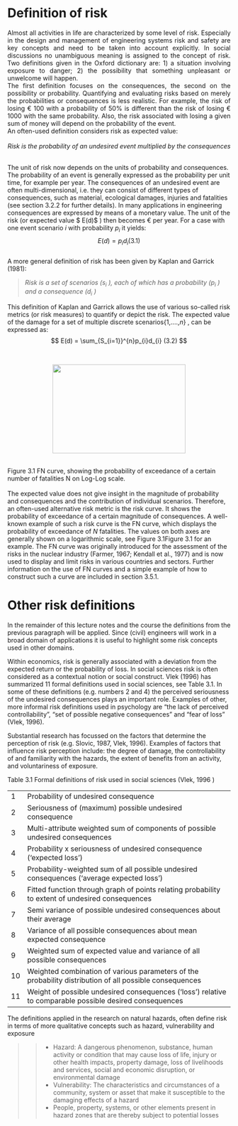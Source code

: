 # Definition of risk

<div style="text-align: justify">Almost all activities in life are characterized by some level of risk. Especially in the design and management of engineering systems risk and safety are key concepts and need to be taken into account explicitly. In social discussions no unambiguous meaning is assigned to the concept of risk. Two definitions given in the Oxford dictionary are: 1) a situation involving exposure to danger; 2) the possibility that something unpleasant or unwelcome will happen.</div>
<div style="text-align: justify">The first definition focuses on the consequences, the second on the possibility or probability. Quantifying and evaluating risks based on merely the probabilities or consequences is less realistic. For example, the risk of losing € 100 with a probability of 50% is different than the risk of losing € 1000 with the same probability. Also, the risk associated with losing a given sum of money will depend on the probability of the event.</div>
An often-used definition considers risk as expected value:<br>
<br>
<div style="text-align: center"><em> Risk is the probability of an undesired event multiplied by the consequences</em></div>
<br>

The unit of risk now depends on the units of probability and consequences. The probability of an event is generally expressed as the probability per unit time, for example per year. The consequences of an undesired event are often multi-dimensional, i.e. they can consist of different types of consequences, such as material, ecological damages, injuries and fatalities (see section 3.2.2 for further details). In many applications in engineering consequences are expressed by means of a monetary value. The unit of the risk (or expected value $
 E(d)$ ) then becomes € per year. For a case with one event scenario <em>i</em>  with probability <em>$p_{i}$ </em> it yields:
 $$
 E(d) = p_{i}d_{i}                                         (3.1) 
 $$										
A more general definition of risk has been given by Kaplan and Garrick (1981):
><em>Risk is a set of scenarios (<em>$s_{i}$ </em> ), each of which has a probability (<em>$p_{i}$ </em> ) and a consequence (<em>$d_{i}$ </em>)</em><br>

This definition of Kaplan and Garrick allows the use of various so-called risk metrics (or risk measures) to quantify or depict the risk. The expected value of the damage for a set of multiple discrete scenarios{1,....,<em>n</em>} , can be expressed as:
  	$$
	E(d) = \sum_{S_{i=1}}^{n}p_{i}d_{i}								(3.2)
    $$

 <br> 
   <figure>
<center><img src="1.png" style="width: 300px; height: 200px;"/></figure><br>Figure 3.1 FN curve, showing the probability of exceedance of a certain number of fatalities N on Log-Log scale.</center>
<figcaption align = "center"></figcaption>                               
<br>       
The expected value does not give insight in the magnitude of probability and consequences and the contribution of individual scenarios. Therefore, an often-used alternative risk metric is the risk curve. It shows the probability of exceedance of a certain magnitude of consequences. A well-known example of such a risk curve is the FN curve, which displays the probability of exceedance of <em>N</em> fatalities. The values on both axes are generally shown on a logarithmic scale, see Figure 3.1Figure 3.1 for an example. The FN curve was originally introduced for the assessment of the risks in the nuclear industry (Farmer, 1967; Kendall et al., 1977) and is now used to display and limit risks in various countries and sectors. Further information on the use of FN curves and a simple example of how to construct such a curve are included in section 3.5.1. 

# Other risk definitions
In the remainder of this lecture notes and the course the definitions from the previous paragraph will be applied. Since (civil) engineers will work in a broad domain of applications it is useful to highlight some risk concepts used in other domains.

Within economics, risk is generally associated with a deviation from the expected return or the probability of loss. In social sciences risk is often considered as a contextual notion or social construct. Vlek (1996) has summarized 11 formal definitions used in social sciences, see Table 3.1. In some of these definitions (e.g. numbers 2 and 4) the perceived seriousness of the undesired consequences plays an important role. Examples of other, more informal risk definitions used in psychology are “the lack of perceived controllability”, “set of possible negative consequences” and “fear of loss” (Vlek, 1996). 

Substantial research has focussed on the factors that determine the perception of risk (e.g. Slovic, 1987, Vlek, 1996). Examples of factors that influence risk perception include: the degree of damage, the controllability of and familiarity with the hazards, the extent of benefits from an activity, and voluntariness of exposure. 

Table 3.1 Formal definitions of risk used in social sciences (Vlek, 1996 )

|    |       |
|:----|:---------------------------------------------------------------------------------------------------------|
| 1  | Probability of undesired consequence                                                                    |
| 2  | Seriousness of (maximum) possible undesired consequence                                                 |
| 3  | Multi-attribute weighted sum of components of possible undesired consequences                           |
| 4  | Probability x seriousness of undesired consequence (‘expected loss’)                                    |
| 5  | Probability-weighted sum of all possible undesired consequences (‘average expected loss’)               |
| 6  | Fitted function through graph of points relating probability to extent of undesired consequences        |
| 7  | Semi variance of possible undesired consequences about their average                                    |
| 8  | Variance of all possible consequences about mean expected consequence                                   |
| 9  | Weighted sum of expected value and variance of all possible consequences                                |
| 10 | Weighted combination of various parameters of the probability distribution of all possible consequences |
| 11 | Weight of possible undesired consequences (‘loss’) relative to comparable possible desired consequences |


The definitions applied in the research on natural hazards, often define risk in terms of more qualitative concepts such as hazard, vulnerability and exposure<br> 

>>* Hazard: A dangerous phenomenon, substance, human activity or condition that may cause loss of life, injury or other health impacts, property damage, loss of livelihoods and services, social and economic disruption, or environmental damage<br> 
>>* Vulnerability: The characteristics and circumstances of a community, system or asset that make it susceptible to the damaging effects of a hazard<br> 
>>* People, property, systems, or other elements present in hazard zones that are thereby subject to potential losses<br>